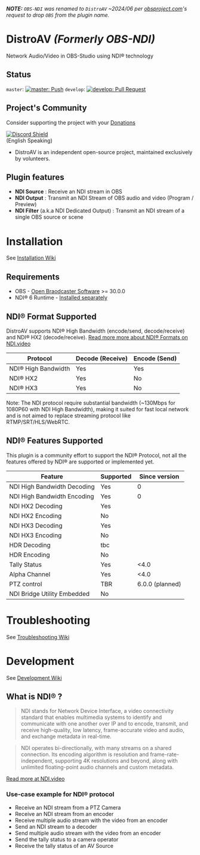 _**NOTE:** `OBS-NDI` was renamed to `DistroAV` ~2024/06 per [obsproject.com](https://obsproject.com)'s request to drop `OBS` from the plugin name._

DistroAV _(Formerly OBS-NDI)_
==============
Network Audio/Video in OBS-Studio using NDI® technology

## Status

`master`: [![master: Push](https://github.com/obs-ndi/obs-ndi/actions/workflows/push.yaml/badge.svg)](https://github.com/obs-ndi/obs-ndi/actions/workflows/push.yaml)
`develop`: [![develop: Pull Request](https://github.com/obs-ndi/obs-ndi/actions/workflows/pr-pull.yaml/badge.svg?branch=develop)](https://github.com/obs-ndi/obs-ndi/actions/workflows/pr-pull.yaml)


## Project's Community

Consider supporting the project with your [Donations](https://opencollective.com/obs-ndi)

[![Discord Shield](https://discordapp.com/api/guilds/1082173788101279746/widget.png?style=banner2)](https://discord.gg/ZuTxbUK3ug)  
(English Speaking)

- DistroAV is an independent open-source project, maintained exclusively by volunteers.


## Plugin features

- **NDI Source** : Receive an NDI stream in OBS
- **NDI Output** : Transmit an NDI Stream of OBS audio and video (Program / Preview)
- **NDI Filter** (a.k.a NDI Dedicated Output) : Transmit an NDI stream of a single OBS source or scene


# Installation

See [Installation Wiki](https://github.com/obs-ndi/obs-ndi/wiki/1.-Installation)

## Requirements

* OBS - [Open Braodcaster Software](https://obsproject.com/download) >= 30.0.0 
* NDI® 6 Runtime - [Installed separately](#installation)


## NDI® Format Supported

DistroAV supports NDI® High Bandwidth (encode/send, decode/receive) and NDI® HX2 (decode/receive).
[Read more more about NDI® Formats on NDI.video](https://ndi.video/tech/formats/)

| Protocol | Decode (Receive) | Encode (Send) |
| --------- | ------------------- | ---------------- |
| NDI® High Bandwidth | Yes | Yes |
| NDI® HX2 | Yes | No |
| NDI® HX3 | Yes | No |

Note: The NDI protocol require substantial bandwidth (~130Mbps for 1080P60 with NDI High Bandwidth), making it suited for fast local network and is not aimed to replace streaming protocol like RTMP/SRT/HLS/WebRTC.


## NDI® Features Supported

This plugin is a community effort to support the NDI® Protocol, not all the features offered by NDI® are supported or implemented yet.

| Feature | Supported | Since version |
| --------- | ------------------- | ---------------- |
| NDI High Bandwidth Decoding | Yes | 0 |
| NDI High Bandwidth Encoding | Yes | 0 |
| NDI HX2 Decoding | Yes |  |
| NDI HX2 Encoding | No |  |
| NDI HX3 Decoding | Yes |  |
| NDI HX3 Encoding | No |  |
| HDR Decoding | tbc |  |
| HDR Encoding | No |  |
| Tally Status | Yes | <4.0 |
| Alpha Channel | Yes | <4.0 |
| PTZ control | TBR | 6.0.0 (planned) |
| NDI Bridge Utility Embedded | No |  |


# Troubleshooting

See [Troubleshooting Wiki](https://github.com/obs-ndi/obs-ndi/wiki/2.-Troubleshooting)


# Development

See [Development Wiki](https://github.com/obs-ndi/obs-ndi/wiki/3.-Development)


## What is NDI® ?

> NDI stands for Network Device Interface, a video connectivity standard that enables multimedia systems to identify and communicate with one another over IP and to encode, transmit, and receive high-quality, low latency, frame-accurate video and audio, and exchange metadata in real-time.

>NDI operates bi-directionally, with many streams on a shared connection. Its encoding algorithm is resolution and frame-rate-independent, supporting 4K resolutions and beyond, along with unlimited floating-point audio channels and custom metadata.

[Read more at NDI.video](https://ndi.video/tech/)


### Use-case example for NDI® protocol

- Receive an NDI stream from a PTZ Camera
- Receive an NDI stream from an encoder
- Receive multiple audio stream with the video from an encoder
- Send an NDI stream to a decoder
- Send multiple audio stream with the video from an encoder
- Send the tally status to a camera operator
- Receive the tally status of an AV Source